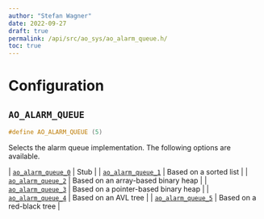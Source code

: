 ```yaml
---
author: "Stefan Wagner"
date: 2022-09-27
draft: true
permalink: /api/src/ao_sys/ao_alarm_queue.h/
toc: true
---
```


# Configuration

## `AO_ALARM_QUEUE`

```c
#define AO_ALARM_QUEUE (5)
```

Selects the alarm queue implementation. The following options are available.

| [`ao_alarm_queue_0`](ao_alarm_queue_0.h.md) | Stub |
| [`ao_alarm_queue_1`](ao_alarm_queue_1.h.md) | Based on a sorted list |
| [`ao_alarm_queue_2`](ao_alarm_queue_2.h.md) | Based on an array-based binary heap |
| [`ao_alarm_queue_3`](ao_alarm_queue_3.h.md) | Based on a pointer-based binary heap |
| [`ao_alarm_queue_4`](ao_alarm_queue_4.h.md) | Based on an AVL tree |
| [`ao_alarm_queue_5`](ao_alarm_queue_5.h.md) | Based on a red-black tree |

